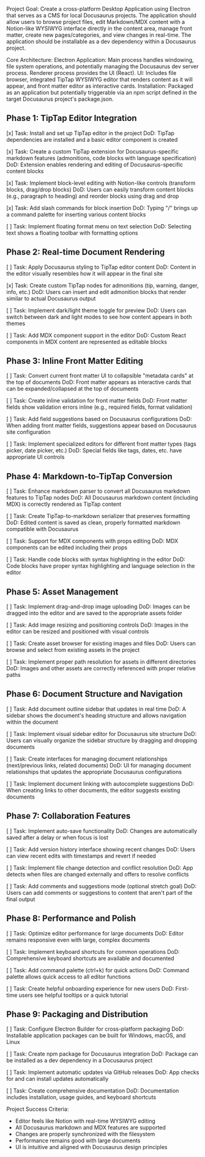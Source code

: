 Project Goal: Create a cross-platform Desktop Application using Electron that serves as a CMS for local Docusaurus projects. The application should allow users to browse project files, edit Markdown/MDX content with a Notion-like WYSIWYG interface directly in the content area, manage front matter, create new pages/categories, and view changes in real-time. The application should be installable as a dev dependency within a Docusaurus project.

Core Architecture:
Electron Application: Main process handles windowing, file system operations, and potentially managing the Docusaurus dev server process. Renderer process provides the UI (React).
UI: Includes file browser, integrated TipTap WYSIWYG editor that renders content as it will appear, and front matter editor as interactive cards.
Installation: Packaged as an application but potentially triggerable via an npm script defined in the target Docusaurus project's package.json.

## Phase 1: TipTap Editor Integration

[x] Task: Install and set up TipTap editor in the project
DoD: TipTap dependencies are installed and a basic editor component is created

[x] Task: Create a custom TipTap extension for Docusaurus-specific markdown features (admonitions, code blocks with language specification)
DoD: Extension enables rendering and editing of Docusaurus-specific content blocks

[x] Task: Implement block-level editing with Notion-like controls (transform blocks, drag/drop blocks)
DoD: Users can easily transform content blocks (e.g., paragraph to heading) and reorder blocks using drag and drop

[x] Task: Add slash commands for block insertion
DoD: Typing "/" brings up a command palette for inserting various content blocks

[ ] Task: Implement floating format menu on text selection
DoD: Selecting text shows a floating toolbar with formatting options

## Phase 2: Real-time Document Rendering

[ ] Task: Apply Docusaurus styling to TipTap editor content
DoD: Content in the editor visually resembles how it will appear in the final site

[x] Task: Create custom TipTap nodes for admonitions (tip, warning, danger, info, etc.)
DoD: Users can insert and edit admonition blocks that render similar to actual Docusaurus output

[ ] Task: Implement dark/light theme toggle for preview
DoD: Users can switch between dark and light modes to see how content appears in both themes

[ ] Task: Add MDX component support in the editor
DoD: Custom React components in MDX content are represented as editable blocks

## Phase 3: Inline Front Matter Editing

[ ] Task: Convert current front matter UI to collapsible "metadata cards" at the top of documents
DoD: Front matter appears as interactive cards that can be expanded/collapsed at the top of documents

[ ] Task: Create inline validation for front matter fields
DoD: Front matter fields show validation errors inline (e.g., required fields, format validation)

[ ] Task: Add field suggestions based on Docusaurus configurations
DoD: When adding front matter fields, suggestions appear based on Docusaurus site configuration

[ ] Task: Implement specialized editors for different front matter types (tags picker, date picker, etc.)
DoD: Special fields like tags, dates, etc. have appropriate UI controls

## Phase 4: Markdown-to-TipTap Conversion

[ ] Task: Enhance markdown parser to convert all Docusaurus markdown features to TipTap nodes
DoD: All Docusaurus markdown content (including MDX) is correctly rendered as TipTap content

[ ] Task: Create TipTap-to-markdown serializer that preserves formatting
DoD: Edited content is saved as clean, properly formatted markdown compatible with Docusaurus

[ ] Task: Support for MDX components with props editing
DoD: MDX components can be edited including their props

[ ] Task: Handle code blocks with syntax highlighting in the editor
DoD: Code blocks have proper syntax highlighting and language selection in the editor

## Phase 5: Asset Management

[ ] Task: Implement drag-and-drop image uploading
DoD: Images can be dragged into the editor and are saved to the appropriate assets folder

[ ] Task: Add image resizing and positioning controls
DoD: Images in the editor can be resized and positioned with visual controls

[ ] Task: Create asset browser for existing images and files
DoD: Users can browse and select from existing assets in the project

[ ] Task: Implement proper path resolution for assets in different directories
DoD: Images and other assets are correctly referenced with proper relative paths

## Phase 6: Document Structure and Navigation

[ ] Task: Add document outline sidebar that updates in real time
DoD: A sidebar shows the document's heading structure and allows navigation within the document

[ ] Task: Implement visual sidebar editor for Docusaurus site structure
DoD: Users can visually organize the sidebar structure by dragging and dropping documents

[ ] Task: Create interfaces for managing document relationships (next/previous links, related documents)
DoD: UI for managing document relationships that updates the appropriate Docusaurus configurations

[ ] Task: Implement document linking with autocomplete suggestions
DoD: When creating links to other documents, the editor suggests existing documents

## Phase 7: Collaboration Features

[ ] Task: Implement auto-save functionality
DoD: Changes are automatically saved after a delay or when focus is lost

[ ] Task: Add version history interface showing recent changes
DoD: Users can view recent edits with timestamps and revert if needed

[ ] Task: Implement file change detection and conflict resolution
DoD: App detects when files are changed externally and offers to resolve conflicts

[ ] Task: Add comments and suggestions mode (optional stretch goal)
DoD: Users can add comments or suggestions to content that aren't part of the final output

## Phase 8: Performance and Polish

[ ] Task: Optimize editor performance for large documents
DoD: Editor remains responsive even with large, complex documents

[ ] Task: Implement keyboard shortcuts for common operations
DoD: Comprehensive keyboard shortcuts are available and documented

[ ] Task: Add command palette (ctrl+k) for quick actions
DoD: Command palette allows quick access to all editor functions

[ ] Task: Create helpful onboarding experience for new users
DoD: First-time users see helpful tooltips or a quick tutorial

## Phase 9: Packaging and Distribution

[ ] Task: Configure Electron Builder for cross-platform packaging
DoD: Installable application packages can be built for Windows, macOS, and Linux

[ ] Task: Create npm package for Docusaurus integration
DoD: Package can be installed as a dev dependency in a Docusaurus project

[ ] Task: Implement automatic updates via GitHub releases
DoD: App checks for and can install updates automatically

[ ] Task: Create comprehensive documentation
DoD: Documentation includes installation, usage guides, and keyboard shortcuts

Project Success Criteria:
- Editor feels like Notion with real-time WYSIWYG editing
- All Docusaurus markdown and MDX features are supported
- Changes are properly synchronized with the filesystem
- Performance remains good with large documents
- UI is intuitive and aligned with Docusaurus design principles